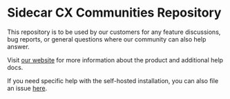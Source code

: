 # Sidecar CX Communities Repository

This repository is to be used by our customers for any feature discussions, bug reports, or general questions where our community can also help answer.

Visit [our website](https://www.sidecarcx.com/) for more information about the product and additional help docs.

If you need specific help with the self-hosted installation, you can also file an issue [here](https://github.com/SidecarCX/sidecarcx-self-hosted/issues).
